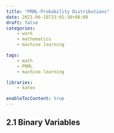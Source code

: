 ```yaml
---
title: "PRML-Probability Distributions"
date: 2021-06-18T15:01:38+08:00
draft: false
categories:
    - work
    - mathematics
    - machine learning

tags:
    - math
    - PRML
    - machine learning

libraries:
    - katex

enableTocContent: true
---
```


## 2.1 Binary Variables



